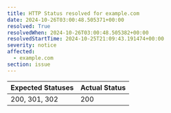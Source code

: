 ```yaml
---
title: HTTP Status resolved for example.com
date: 2024-10-26T03:00:48.505371+00:00
resolved: True
resolvedWhen: 2024-10-26T03:00:48.505382+00:00
resolvedStartTime: 2024-10-25T21:09:43.191474+00:00
severity: notice
affected:
  - example.com
section: issue
---
```


| Expected Statuses | Actual Status  |
|-------------------|----------------|
| 200, 301, 302 | 200 |

